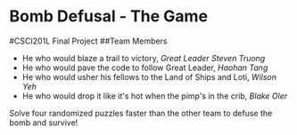 Bomb Defusal - The Game
============
#CSCI201L Final Project
##Team Members
- He who would blaze a trail to victory, *Great Leader Steven Truong*
- He who would pave the code to follow Great Leader, *Haohan Tang*
- He who would usher his fellows to the Land of Ships and Loti, *Wilson Yeh*
- He who would drop it like it's hot when the pimp's in the crib, *Blake Oler*

Solve four randomized puzzles faster than the other team to defuse the bomb and survive!